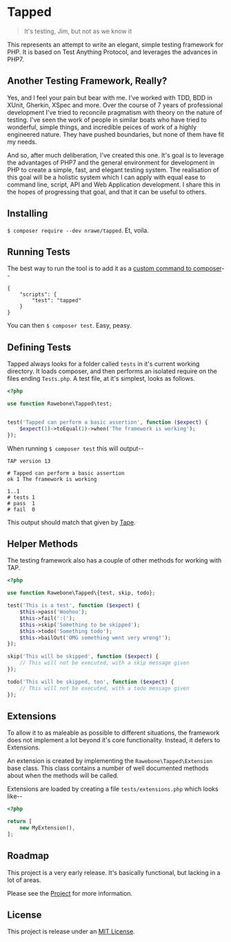 # Tapped
> It's testing, Jim, but not as we know it

This represents an attempt to write an elegant, simple testing framework for PHP. It is based on Test Anything Protocol, and leverages the advances in PHP7.


## Another Testing Framework, Really?

Yes, and I feel your pain but bear with me. I've worked with TDD, BDD in XUnit, Gherkin, XSpec and more. Over the course of 7 years of professional development I've tried to reconcile pragmatism with theory on the nature of testing. I've seen the work of people in similar boats who have tried to wonderful, simple things, and incredible peices of work of a highly engineered nature. They have pushed boundaries, but none of them have fit my needs.

And so, after much deliberation, I've created this one. It's goal is to leverage the advantages of PHP7 and the general environment for development in PHP to create a simple, fast, and elegant testing system. The realisation of this goal will be a holistic system which I can apply with equal ease to command line, script, API and Web Application development. I share this in the hopes of progressing that goal, and that it can be useful to others.


## Installing

`$ composer require --dev nrawe/tapped`. Et, voila.


## Running Tests

The best way to run the tool is to add it as a [custom command to composer](https://getcomposer.org/doc/articles/scripts.md#writing-custom-commands)--

```
{
    "scripts": {
        "test": "tapped"
    }
}
```

You can then `$ composer test`. Easy, peasy.


## Defining Tests

Tapped always looks for a folder called `tests` in it's current working directory. It loads composer, and then performs an isolated require on the files ending `Tests.php`. A test file, at it's simplest, looks as follows.

```php
<?php

use function Rawebone\Tapped\test;


test('Tapped can perform a basic assertion', function ($expect) {
    $expect(1)->toEqual(1)->when('The framework is working');
});
```

When running `$ composer test` this will output--

```
TAP version 13

# Tapped can perform a basic assertion
ok 1 The framework is working

1..1
# tests 1
# pass  1
# fail  0
```

This output should match that given by [Tape](https://github.com/substack/tape).

## Helper Methods

The testing framework also has a couple of other methods for working with TAP.

```php
<?php

use function Rawebone\Tapped\{test, skip, todo};

test('This is a test', function ($expect) {
    $this->pass('Woohoo');
    $this->fail(':(');
    $this->skip('Something to be skipped');
    $this->todo('Something todo');
    $this->bailOut('OMG something went very wrong!');
});

skip('This will be skipped', function ($expect) {
    // This will not be executed, with a skip message given
});

todo('This will be skipped, too', function ($expect) {
    // This will not be executed, with a todo message given
});

```


## Extensions

To allow it to as maleable as possible to different situations, the framework
does not implement a lot beyond it's core functionality. Instead, it defers to
Extensions.

An extension is created by implementing the `Rawebone\Tapped\Extension` base
class. This class contains a number of well documented methods about when the
methods will be called.

Extensions are loaded by creating a file `tests/extensions.php` which looks
like--

```php
<?php

return [
    new MyExtension(),
];
```


## Roadmap

This project is a very early release. It's basically functional, but lacking in a lot
of areas.

Please see the [Project](https://github.com/nrawe/tapped/projects/1) for more information.


## License

This project is release under an [MIT License](LICENSE).
